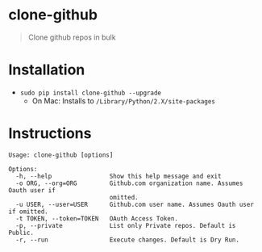 # clone-github

> Clone github repos in bulk

# Installation

- `sudo pip install clone-github --upgrade`
  - On Mac: Installs to `/Library/Python/2.X/site-packages`

# Instructions

```
Usage: clone-github [options]

Options:
  -h, --help                Show this help message and exit
  -o ORG, --org=ORG         Github.com organization name. Assumes Oauth user if
                            omitted.
  -u USER, --user=USER      Github.com user name. Assumes Oauth user if omitted.
  -t TOKEN, --token=TOKEN   OAuth Access Token.
  -p, --private             List only Private repos. Default is Public.
  -r, --run                 Execute changes. Default is Dry Run.
```
